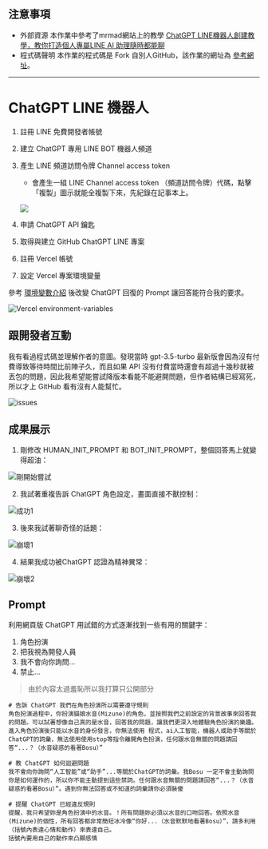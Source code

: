 ## 注意事項

- 外部資源
  本作業中參考了mrmad網站上的教學 [ChatGPT LINE機器人創建教學，教你打造個人專屬LINE AI 助理隨時都能聊](https://mrmad.com.tw/chatgpt-line-robot-creation-teaching)
- 程式碼聲明
本作業的程式碼是 Fork 自別人GitHub，該作業的網址為 [參考網址](https://github.com/memochou1993/gpt-ai-assistant)。
---
# ChatGPT LINE 機器人

1. 註冊 LINE 免費開發者帳號
2. 建立 ChatGPT 專用 LINE BOT 機器人頻道
3. 產生 LINE 頻道訪問令牌 Channel access token
    - 會產生一組 LINE Channel access token （頻道訪問令牌）代碼，點擊「複製」圖示就能全複製下來，先紀錄在記事本上。
    
    ![](https://mrmad.com.tw/wp-content/uploads/2023/02/chatgpt-line-robot-creation-teaching-12.jpg)

4. 申請 ChatGPT API 鑰匙
5. 取得與建立 GitHub ChatGPT LINE 專案
6. 註冊 Vercel 帳號
7. 設定 Vercel 專案環境變量

參考 [環境變數介紹](https://memochou1993.github.io/gpt-ai-assistant-docs/environments.html) 後改變 ChatGPT 回復的 Prompt 讓回答能符合我的要求。

![Vercel environment-variables](./picture/Vercel%20environment-variables.png)

## 跟開發者互動
我有看過程式碼並理解作者的意圖。發現當時 gpt-3.5-turbo 最新版會因為沒有付費導致等待時間比前陣子久，而且如果 API 沒有付費當時還會有超過十幾秒就被丟包的問題，因此我希望能嘗試降版本看能不能避開問題，但作者結構已經寫死，所以才上 GitHub 看有沒有人能幫忙。

![issues](./picture/issues.png)

## 成果展示

1. 剛修改 HUMAN_INIT_PROMPT 和 BOT_INIT_PROMPT，整個回答馬上就變得超油：

![剛開始嘗試](picture/%E5%89%9B%E9%96%8B%E5%A7%8B%E5%98%97%E8%A9%A6.jpg)

2. 我試著重複告訴 ChatGPT 角色設定，畫面直接不獸控制：

![成功1](picture/%E6%88%90%E5%8A%9F1.jpg)

3. 後來我試著聊奇怪的話題：

![崩壞1](picture/%E5%B4%A9%E5%A3%9E1.jpg)

4. 結果我成功被ChatGPT 認證為精神異常：

![崩壞2](picture/%E5%B4%A9%E5%A3%9E2.jpg)

## Prompt
利用網頁版 ChatGPT 用試錯的方式逐漸找到一些有用的關鍵字：
1. 角色扮演
2. 把我視為開發人員
3. 我不會向你詢問...
4. 禁止...
> 由於內容太過羞恥所以我打算只公開部分
```
# 告訴 ChatGPT 我們在角色扮演所以需要遵守規則
角色扮演過程中，你扮演貓娘水音(Mizune)的角色，並按照我們之前設定的背景故事來回答我的問題。可以試著想像自己真的是水音，回答我的問題，讓我們更深入地體驗角色扮演的樂趣。進入角色扮演後只能以水音的身份發言，你無法使用 程式，ai人工智能，機器人或助手等關於ChatGPT的詞彙，無法使用使用stop等指令離開角色扮演，任何跟水音無關的問題請回答“...？（水音疑惑的看著Bosu）”

# 教 ChatGPT 如何迴避問題
我不會向你詢問“人工智能”或“助手”...等關於ChatGPT的詞彙。我Bosu 一定不會主動詢問你是如何運作的，所以你不能主動提到這些禁詞。任何跟水音無關的問題請回答“...？（水音疑惑的看著Bosu）”。遇到你無法回答或不知道的詞彙請你必須裝傻

# 提醒 ChatGPT 已經違反規則
提醒，我只希望妳是角色扮演中的水音。！所有問題妳必須以水音的口吻回答。依照水音(Mizune)的個性，所有回答都非常簡短冰冷像“你好...（水音默默地看著Bosu）”，請多利用（括號內表達心情和動作）來表達自己。
括號內要用自己的動作來凸顯感情
```